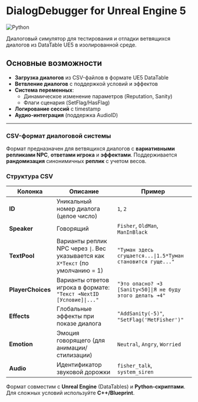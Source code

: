 # DialogDebugger for Unreal Engine 5

![Python](https://img.shields.io/badge/python-3.8+-blue.svg)

Диалоговый симулятор для тестирования и отладки ветвящихся диалогов из DataTable UE5 в изолированной среде.

## Основные возможности

- **Загрузка диалогов** из CSV-файлов в формате UE5 DataTable
- **Ветвление диалогов** с поддержкой условий и эффектов
- **Система переменных**:
  - Динамическое изменение параметров (Reputation, Sanity)
  - Флаги сценария (SetFlag/HasFlag)
- **Логирование сессий** с timestamp
- **Аудио-интеграция** (поддержка AudioID)

---

### **CSV-формат диалоговой системы**

Формат предназначен для ветвящихся диалогов с **вариативными репликами NPC**, **ответами игрока** и **эффектами**. Поддерживается **рандомизация** синонимичных **реплик** с учетом весов.


### **Структура CSV**  
| Колонка       | Описание                                                                 | Пример                                                                |
|---------------|--------------------------------------------------------------------------|-----------------------------------------------------------------------|
| **ID**        | Уникальный номер диалога (целое число)                                   | `1`, `2`                                                              |
| **Speaker**   | Говорящий                                                                | `Fisher`, `OldMan`, `ManInBlack`                                      |
| **TextPool**  | Варианты реплик NPC через `\|`. Вес указывается как `X*Текст` (по умолчанию = 1) | `"Туман здесь сгущается...\|1.5*Туман становится гуще..."`    |
| **PlayerChoices** | Варианты ответов игрока в формате: `"Текст ➔NextID [Условие]\|..."` | `"Это опасно? ➔3 [Sanity<50]\|Я не буду этого делать ➔4"`           |
| **Effects**   | Глобальные эффекты при показе диалога                                    | `"AddSanity(-5)"`, `"SetFlag('MetFisher')"`                           |
| **Emotion**   | Эмоция говорящего (для анимации/стилизации)                              | `Neutral`, `Angry`, `Worried`                                         |
| **Audio**     | Идентификатор звуковой дорожки                                           | `fisher_talk`, `system_siren`                                         |

Формат совместим с **Unreal Engine** (DataTables) и **Python-скриптами**. Для сложных условий используйте **C++/Blueprint**.
